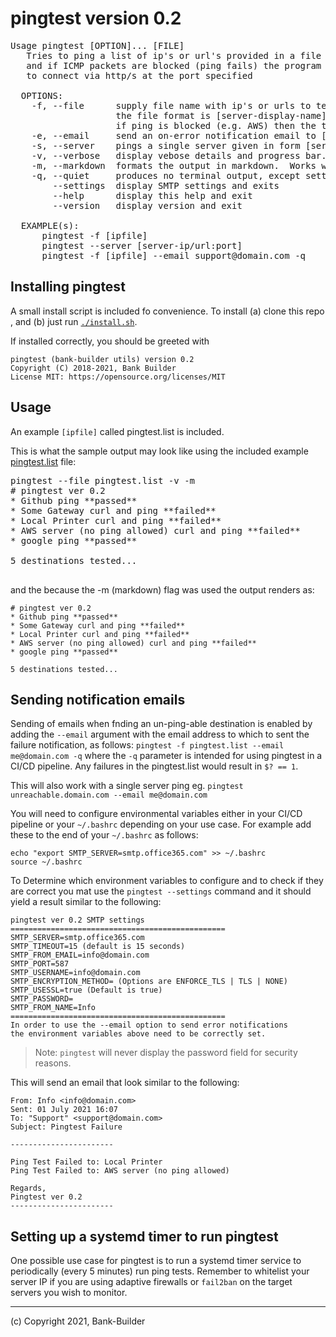 # pingtest version 0.2
<pre>
Usage pingtest [OPTION]... [FILE]
   Tries to ping a list of ip's or url's provided in a file or at command line
   and if ICMP packets are blocked (ping fails) the program will attempt
   to connect via http/s at the port specified
 
  OPTIONS:
    -f, --file      supply file name with ip's or urls to test
                    the file format is [server-display-name] | ip/url:port and
                    if ping is blocked (e.g. AWS) then the test will try curl. 
    -e, --email     send an on-error notification email to [email@address] when using a pingtest list
    -s, --server    pings a single server given in form [server-ip/url:port]
    -v, --verbose   display vebose details and progress bar.  Works with -f option only.
    -m, --markdown  formats the output in markdown.  Works with -v option only.
    -q, --quiet     produces no terminal output, except setting bash return value $? = 1 if failures found.
        --settings  display SMTP settings and exits
        --help      display this help and exit
        --version   display version and exit

  EXAMPLE(s):
      pingtest -f [ipfile]
      pingtest --server [server-ip/url:port]
      pingtest -f [ipfile] --email support@domain.com -q
</pre>

## Installing pingtest
A small install script is included fo convenience. To install (a) clone this repo , and (b)  just run [`./install.sh`](./install.sh).

If installed correctly, you should be greeted with
```
pingtest (bank-builder utils) version 0.2
Copyright (C) 2018-2021, Bank Builder
License MIT: https://opensource.org/licenses/MIT
```

## Usage
An example `[ipfile]` called pingtest.list is included.

This is what the sample output may look like using the included example [pingtest.list](./pingtest.list) file:
<pre>
pingtest --file pingtest.list -v -m
# pingtest ver 0.2
* Github ping **passed**                                   
* Some Gateway curl and ping **failed**
* Local Printer curl and ping **failed**
* AWS server (no ping allowed) curl and ping **failed**
* google ping **passed**

5 destinations tested...

</pre>
and the because the -m (markdown) flag was used the output renders as:

```
# pingtest ver 0.2
* Github ping **passed**                                   
* Some Gateway curl and ping **failed**
* Local Printer curl and ping **failed**
* AWS server (no ping allowed) curl and ping **failed**
* google ping **passed**

5 destinations tested...
```

## Sending notification emails
Sending of emails when fnding an un-ping-able destination is enabled by adding the `--email` argument with the email address to which to sent the failure notification, as follows: `pingtest -f pingtest.list --email me@domain.com -q` where the `-q` parameter is intended for using pingtest in a CI/CD pipeline.  Any failures in the pingtest.list would result in `$? == 1`. 

This will also work with a single server ping eg. `pingtest unreachable.domain.com --email me@domain.com`

You will need to configure environmental variables either in your CI/CD pipeline or your `~/.bashrc` depending on your use case. For example add these to the end of your `~/.bashrc` as follows:
```
echo "export SMTP_SERVER=smtp.office365.com" >> ~/.bashrc
source ~/.bashrc
```
To Determine which environment variables to configure and to check if they are correct you mat use the `pingtest --settings` command and it should yield a result similar to the following:
```
pingtest ver 0.2 SMTP settings
================================================
SMTP_SERVER=smtp.office365.com
SMTP_TIMEOUT=15 (default is 15 seconds)
SMTP_FROM_EMAIL=info@domain.com
SMTP_PORT=587
SMTP_USERNAME=info@domain.com
SMTP_ENCRYPTION_METHOD= (Options are ENFORCE_TLS | TLS | NONE)
SMTP_USESSL=true (Default is true)
SMTP_PASSWORD=
SMTP_FROM_NAME=Info
================================================
In order to use the --email option to send error notifications
the environment variables above need to be correctly set.
```
> Note: `pingtest` will never display the password field for security reasons.

This will send an email that look similar to the following:
```
From: Info <info@domain.com>
Sent: 01 July 2021 16:07
To: "Support" <support@domain.com>
Subject: Pingtest Failure
 
-----------------------

Ping Test Failed to: Local Printer
Ping Test Failed to: AWS server (no ping allowed)

Regards,
Pingtest ver 0.2
-----------------------
```


## Setting up a systemd timer to run pingtest
One possible use case for pingtest is to run a systemd timer service to periodically (every 5 minutes) run ping tests.
Remember to whitelist your server IP if you are using adaptive firewalls or `fail2ban` on the target servers you wish to monitor.

---
(c) Copyright 2021, Bank-Builder


